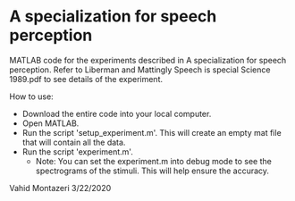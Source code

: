 # A specialization for speech perception

MATLAB code for the experiments described in A specialization for speech perception.
Refer to Liberman and Mattingly Speech is special Science 1989.pdf to see details of the experiment. 

How to use:
 - Download the entire code into your local computer. 
 - Open MATLAB.
 - Run the script 'setup_experiment.m'. This will create an empty mat file that will contain all the data. 
 - Run the script 'experiment.m'.
	- Note: You can set the experiment.m into debug mode to see the spectrograms of the stimuli. This will help ensure the accuracy.  

Vahid Montazeri
3/22/2020
